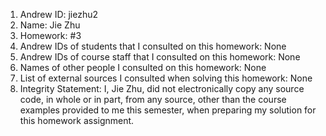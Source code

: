 1) Andrew ID: jiezhu2
2) Name: Jie Zhu
3) Homework: #3
4) Andrew IDs of students that I consulted on this homework: None
5) Andrew IDs of course staff that I consulted on this homework: None
6) Names of other people I consulted on this homework: None
7) List of external sources I consulted when solving this homework: None
8) Integrity Statement: I, Jie Zhu, did not electronically copy any
          source code, in whole or in part, from any source, other than the course
          examples provided to me this semester, when preparing my solution for this
          homework assignment.